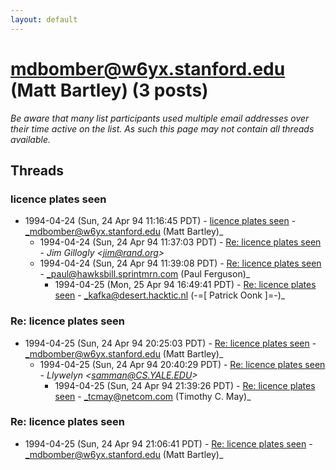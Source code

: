 ```yaml
---
layout: default
---
```


# mdbomber@w6yx.stanford.edu (Matt Bartley) (3 posts)

_Be aware that many list participants used multiple email addresses over their time active on the list. As such this page may not contain all threads available._

## Threads

### licence plates seen
+ 1994-04-24 (Sun, 24 Apr 94 11:16:45 PDT) - [licence plates seen](/archive/1994/04/539cf942217473c81702368aaa7f5796520f26f69b0025e1964310d323c2ca69) - _mdbomber@w6yx.stanford.edu (Matt Bartley)_
  + 1994-04-24 (Sun, 24 Apr 94 11:37:03 PDT) - [Re: licence plates seen](/archive/1994/04/a5be57f7aeb387b0d7ba62e3947aec98cf403f123669c1529480f4e690af44fb) - _Jim Gillogly \<jim@rand.org\>_
  + 1994-04-24 (Sun, 24 Apr 94 11:39:08 PDT) - [Re: licence plates seen](/archive/1994/04/d47ba559cd193906e6dd990d4624f194b9259d17ffe5e98b75aba538e6d77652) - _paul@hawksbill.sprintmrn.com (Paul Ferguson)_
    + 1994-04-25 (Mon, 25 Apr 94 16:49:41 PDT) - [Re: licence plates seen](/archive/1994/04/4d33359b17ea62f85c537b47ba1b83b019fde0972d4374b1062b23255faadadb) - _kafka@desert.hacktic.nl (-=[ Patrick Oonk ]=-)_

### Re: licence plates seen
+ 1994-04-25 (Sun, 24 Apr 94 20:25:03 PDT) - [Re: licence plates seen](/archive/1994/04/3432a466495518902ade876b38bce7c303a279e51990fa8e3a1fff46d4416915) - _mdbomber@w6yx.stanford.edu (Matt Bartley)_
  + 1994-04-25 (Sun, 24 Apr 94 20:40:29 PDT) - [Re: licence plates seen](/archive/1994/04/ab680fc87d0b60d3eca24bbb89ec4d4c94525e72643f664e05c62389ed78f642) - _Llywelyn \<samman@CS.YALE.EDU\>_
    + 1994-04-25 (Sun, 24 Apr 94 21:39:26 PDT) - [Re: licence plates seen](/archive/1994/04/fa57b5771a0d11e04c55da7833b7b6da804187985f78bf9e42826f5e0826239f) - _tcmay@netcom.com (Timothy C. May)_

### Re: licence plates seen
+ 1994-04-25 (Sun, 24 Apr 94 21:06:41 PDT) - [Re: licence plates seen](/archive/1994/04/4250091dc2924f0f5ed54248b674baea3ae1b46889fac4f303ce80ec00de160f) - _mdbomber@w6yx.stanford.edu (Matt Bartley)_

